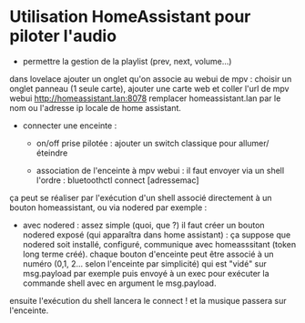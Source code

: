 Utilisation HomeAssistant pour piloter l'audio
=

- permettre la gestion de la playlist (prev, next, volume...)

dans lovelace ajouter un onglet qu'on associe au webui de mpv :
choisir un onglet panneau (1 seule carte), ajouter une carte web et coller l'url de mpv webui
  http://homeassistant.lan:8078
  remplacer homeassistant.lan par le nom ou l'adresse ip locale de home assistant.


- connecter une enceinte :
  - on/off prise pilotée : ajouter un switch classique pour allumer/éteindre

  - association de l'enceinte à mpv webui :
il faut envoyer via un shell l'ordre :
  bluetoothctl connect  [adressemac]

ça peut se réaliser par l'exécution d'un shell associé directement à un bouton homeassistant, ou via nodered par exemple :

  - avec nodered : assez simple (quoi, que ?)
il faut créer un bouton nodered exposé (qui apparaîtra dans home assistant) : ça suppose que nodered soit installé, configuré, communique avec homeasssitant (token long terme créé).
chaque bouton d'enceinte peut être associé à un numéro (0,1, 2... selon l'enceinte par simplicité) qui est "vidé" sur msg.payload par exemple puis envoyé à un exec pour exécuter la commande shell avec en argument le msg.payload.

ensuite l'exécution du shell lancera le connect !
et la musique passera sur l'enceinte.

